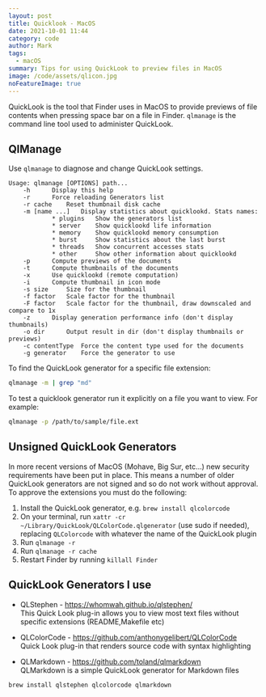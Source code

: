 ```yaml
---
layout: post
title: Quicklook - MacOS
date: 2021-10-01 11:44
category: code
author: Mark
tags:
  - macOS
summary: Tips for using QuickLook to preview files in MacOS
image: /code/assets/qlicon.jpg
noFeatureImage: true
---
```


QuickLook is the tool that Finder uses in MacOS to provide previews of file contents when pressing space bar on a file in Finder. `qlmanage` is the command line tool used to administer QuickLook.

## QlManage

Use `qlmanage` to diagnose and change QuickLook settings.

```
Usage: qlmanage [OPTIONS] path...
	-h		Display this help
	-r		Force reloading Generators list
	-r cache	Reset thumbnail disk cache
	-m [name ...]	Display statistics about quicklookd. Stats names:
			* plugins	Show the generators list
			* server	Show quicklookd life information
			* memory	Show quicklookd memory consumption
			* burst		Show statistics about the last burst
			* threads	Show concurrent accesses stats
			* other		Show other information about quicklookd
	-p		Compute previews of the documents
	-t		Compute thumbnails of the documents
	-x		Use quicklookd (remote computation)
	-i		Compute thumbnail in icon mode
	-s size		Size for the thumbnail
	-f factor	Scale factor for the thumbnail
	-F factor	Scale factor for the thumbnail, draw downscaled and compare to 1x
	-z		Display generation performance info (don't display thumbnails)
	-o dir		Output result in dir (don't display thumbnails or previews)
	-c contentType	Force the content type used for the documents
	-g generator	Force the generator to use
```

To find the QuickLook generator for a specific file extension:

```sh
qlmanage -m | grep "md"
```

To test a quicklook generator run it explicitly on a file you want to view. For example:

```sh
qlmanage -p /path/to/sample/file.ext
```

## Unsigned QuickLook Generators

In more recent versions of MacOS (Mohave, Big Sur, etc...) new security requirements have been put in place. This means a number of older QuickLook generators are not signed and so do not work without approval. To approve the extensions you must do the following:

1. Install the QuickLook generator, e.g. `brew install qlcolorcode`
2. On your terminal, run `xattr -cr ~/Library/QuickLook/QLColorCode.qlgenerator` (use sudo if needed), replacing `QLColorcode` with whatever the name of the QuickLook plugin
3. Run `qlmanage -r`
4. Run `qlmanage -r cache`
5. Restart Finder by running `killall Finder`

## QuickLook Generators I use

- QLStephen - <https://whomwah.github.io/qlstephen/>  
  This Quick Look plug-in allows you to view most text files without specific extensions (README,Makefile etc)

- QLColorCode - <https://github.com/anthonygelibert/QLColorCode>  
  Quick Look plug-in that renders source code with syntax highlighting
- QLMarkdown - <https://github.com/toland/qlmarkdown>  
  QLMarkdown is a simple QuickLook generator for Markdown files

```sh
brew install qlstephen qlcolorcode qlmarkdown
```
